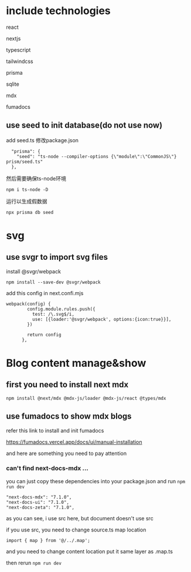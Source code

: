 # include technologies
react

nextjs

typescript

tailwindcss

prisma

sqlite

mdx

fumadocs

## use seed to init database(do not use now)

add seed.ts
修改package.json
```
  "prisma": {
    "seed": "ts-node --compiler-options {\"module\":\"CommonJS\"} prism/seed.ts"
  },
```
然后需要确保ts-node环境
```
npm i ts-node -D
```
运行以生成假数据
```
npx prisma db seed
```

# svg

## use svgr to import svg files

install @svgr/webpack
```
npm install --save-dev @svgr/webpack
```
add this config in next.confi.mjs
```
webpack(config) {
        config.module.rules.push({
          test: /\.svg$/i,
          use: [{loader:'@svgr/webpack', options:{icon:true}}],
        })
    
        return config
      },
```

# Blog content manage&show

## first you need to install next mdx 

```
npm install @next/mdx @mdx-js/loader @mdx-js/react @types/mdx
```


## use fumadocs to show mdx blogs

refer this link to install and init fumadocs

https://fumadocs.vercel.app/docs/ui/manual-installation

and here are something you need to pay attention

### can't find next-docs-mdx ...
you can just copy these dependencies into your package.json and run `npm run dev`
```
"next-docs-mdx": "7.1.0",
"next-docs-ui": "7.1.0",
"next-docs-zeta": "7.1.0",
```

as you can see, i use src here, but document doesn't use src

if you use src, you need to change source.ts map location

```
import { map } from '@/../.map';
```
and you need to change content location put it same layer as .map.ts

then rerun `npm run dev`